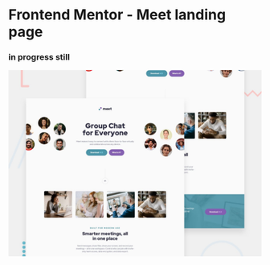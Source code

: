 # Frontend Mentor - Meet landing page
### in progress still
![Design preview for the Meet landing page coding challenge](./preview.jpg)


